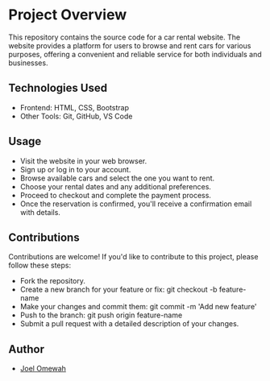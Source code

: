 # Project Overview
This repository contains the source code for a car rental website. The website provides a platform for users to browse and rent cars for various purposes, offering a convenient and reliable service for both individuals and businesses.

## Technologies Used
- Frontend: HTML, CSS, Bootstrap
- Other Tools: Git, GitHub, VS Code

## Usage
- Visit the website in your web browser.
- Sign up or log in to your account.
- Browse available cars and select the one you want to rent.
- Choose your rental dates and any additional preferences.
- Proceed to checkout and complete the payment process.
- Once the reservation is confirmed, you'll receive a confirmation email with details.

## Contributions
Contributions are welcome! If you'd like to contribute to this project, please follow these steps:

- Fork the repository.
- Create a new branch for your feature or fix: git checkout -b feature-name
- Make your changes and commit them: git commit -m 'Add new feature'
- Push to the branch: git push origin feature-name
- Submit a pull request with a detailed description of your changes.

## Author
* [Joel Omewah](https://github.com/Omewah)